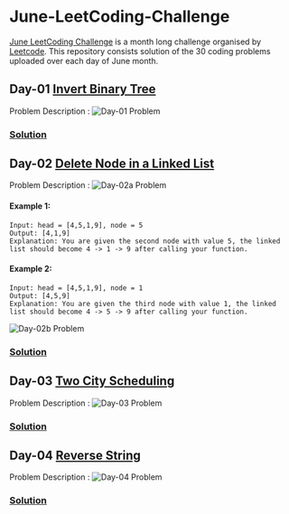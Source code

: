 # June-LeetCoding-Challenge
[June LeetCoding Challenge](https://leetcode.com/explore/featured/card/june-leetcoding-challenge/) is a month long challenge organised by [Leetcode](https://leetcode.com/). This repository consists solution of the 30 coding problems uploaded over each day of June month.

## Day-01 [Invert Binary Tree](https://leetcode.com/explore/featured/card/june-leetcoding-challenge/539/week-1-june-1st-june-7th/3347/)
Problem Description :
![Day-01 Problem](../assets/Day-01.png?raw=true)
### [Solution](https://github.com/yashrt/June-LeetCoding-Challenge/blob/master/Day-01.cpp)

## Day-02 [Delete Node in a Linked List](https://leetcode.com/explore/challenge/card/june-leetcoding-challenge/539/week-1-june-1st-june-7th/3348/)
Problem Description :
![Day-02a Problem](../assets/Day-02a.png?raw=true)
#### Example 1:
```
Input: head = [4,5,1,9], node = 5
Output: [4,1,9]
Explanation: You are given the second node with value 5, the linked list should become 4 -> 1 -> 9 after calling your function.
```
#### Example 2:
```
Input: head = [4,5,1,9], node = 1
Output: [4,5,9]
Explanation: You are given the third node with value 1, the linked list should become 4 -> 5 -> 9 after calling your function.
```
![Day-02b Problem](../assets/Day-02b.png?raw=true)
### [Solution](https://github.com/yashrt/June-LeetCoding-Challenge/blob/master/Day-02.cpp)

## Day-03 [Two City Scheduling](https://leetcode.com/explore/challenge/card/june-leetcoding-challenge/539/week-1-june-1st-june-7th/3349/)
Problem Description :
![Day-03 Problem](../assets/Day-03.png?raw=true)
### [Solution](https://github.com/yashrt/June-LeetCoding-Challenge/blob/master/Day-03.cpp)

## Day-04 [Reverse String](https://leetcode.com/explore/challenge/card/june-leetcoding-challenge/539/week-1-june-1st-june-7th/3350/)
Problem Description :
![Day-04 Problem](../assets/Day-04.png?raw=true)
### [Solution](https://github.com/yashrt/June-LeetCoding-Challenge/blob/master/Day-04.cpp)
